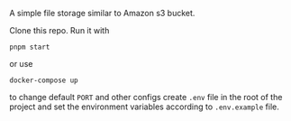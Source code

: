 A simple file storage similar to Amazon s3 bucket.

Clone this repo. Run it with
```
pnpm start
```
or use
```
docker-compose up
```
to change default `PORT` and other configs create `.env` file in the root of the project and set the environment variables according to `.env.example` file.
